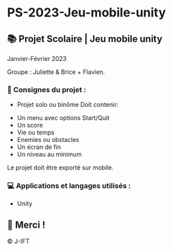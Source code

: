 # PS-2023-Jeu-mobile-unity

## 📚 Projet Scolaire | Jeu mobile unity

Janvier-Février 2023

Groupe : Juliette & Brice + Flavien.


### 📌 Consignes du projet : 

- Projet solo ou binôme
Doit contenir:
 * Un menu avec options Start/Quit
 * Un score
 * Vie ou temps
 * Enemies ou obstacles
 * Un écran de fin
 * Un niveau au minimum

Le projet doit être exporté sur mobile.

### 💻 Applications et langages utilisés :

+ Unity



## 🌸 Merci !
© J-IFT
